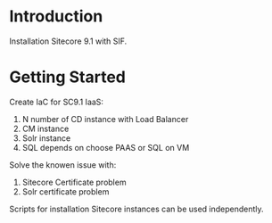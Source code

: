 # Introduction 
Installation Sitecore 9.1 with SIF.

# Getting Started
Create IaC for SC9.1 IaaS:
1. N number of CD instance with Load Balancer
2. CM instance
3. Solr instance
4. SQL depends on choose PAAS or SQL on VM 

Solve the knowen issue with:
1. Sitecore Certificate problem
2. Solr certificate problem

Scripts for installation Sitecore instances can be used independently.